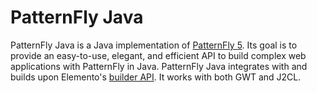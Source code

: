 # PatternFly Java

PatternFly Java is a Java implementation of [PatternFly 5]([url](https://www.patternfly.org/)). Its goal is to provide an easy-to-use, elegant, and efficient API to build complex web applications with PatternFly in Java. PatternFly Java integrates with and builds upon Elemento's [builder API]([url](https://github.com/hal/elemento#builder-api)). It works with both GWT and J2CL. 

